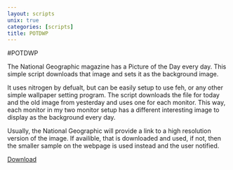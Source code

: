 ```yaml
---
layout: scripts
unix: true
categories: [scripts]
title: POTDWP
---
```

#POTDWP

The National Geographic magazine has a Picture of the Day every day.  This
simple script downloads that image and sets it as the background image.

It uses nitrogen by defualt, but can be easily setup to use feh, or any other
simple wallpaper setting program. The script downloads the file for today and
the old image from yesterday and uses one for each monitor. This way, each
monitor in my two monitor setup has a different interesting image to display as
the background every day.

Usually, the National Geographic will provide a link to a high resolution
version of the image. If availible, that is downloaded and used, if not, then
the smaller sample on the webpage is used instead and the user notified.

<a href="https://github.com/jaw42/bin/blob/master/bingWP">
<i class="icon-cloud-download"> </i> Download</a>
